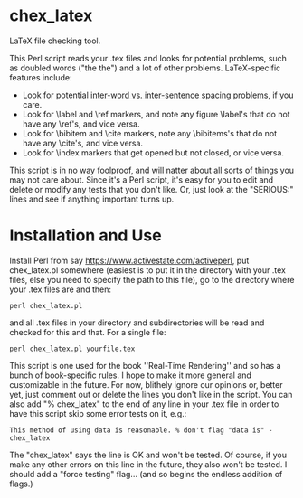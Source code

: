 # chex_latex
LaTeX file checking tool.

This Perl script reads your .tex files and looks for potential problems, such as doubled words ("the the") and a lot of other problems. LaTeX-specific features include:
* Look for potential [inter-word vs. inter-sentence spacing problems](https://en.wikibooks.org/wiki/LaTeX/Text_Formatting#Space_between_words_and_sentences), if you care.
* Look for \label and \ref markers, and note any figure \label's that do not have any \ref's, and vice versa.
* Look for \bibitem and \cite markers, note any \bibitems's that do not have any \cite's, and vice versa.
* Look for \index markers that get opened but not closed, or vice versa.

This script is in no way foolproof, and will natter about all sorts of things you may not care about. Since it's a Perl script, it's easy for you to edit and delete or modify any tests that you don't like. Or, just look at the "SERIOUS:" lines and see if anything important turns up.

# Installation and Use

Install Perl from say https://www.activestate.com/activeperl, put chex_latex.pl somewhere (easiest is to put it in the directory with your .tex files, else you need to specify the path to this file), go to the directory where your .tex files are and then:

    perl chex_latex.pl
  
and all .tex files in your directory and subdirectories will be read and checked for this and that. For a single file:

    perl chex_latex.pl yourfile.tex

This script is one used for the book ''Real-Time Rendering'' and so has a bunch of book-specific rules. I hope to make it more general and customizable in the future. For now, blithely ignore our opinions or, better yet, just comment out or delete the lines you don't like in the script. You can also add "% chex_latex" to the end of any line in your .tex file in order to have this script skip some error tests on it, e.g.:

    This method of using data is reasonable. % don't flag "data is" - chex_latex

The "chex_latex" says the line is OK and won't be tested. Of course, if you make any other errors on this line in the future, they also won't be tested. I should add a "force testing" flag... (and so begins the endless addition of flags.)
